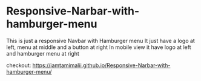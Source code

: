 # Responsive-Narbar-with-hamburger-menu
This is just a responsive Navbar with Hamburger menu
It just have a logo at left, menu at middle and a button at right
In mobile view it have logo at left and hamburger menu at right


checkout: https://iamtamimalii.github.io/Responsive-Narbar-with-hamburger-menu/
